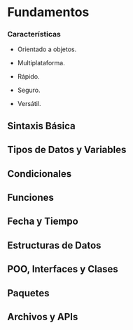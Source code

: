 # Fundamentos

### Características

- Orientado a objetos.

- Multiplataforma.

- Rápido.

- Seguro.

- Versátil.

## Sintaxis Básica

## Tipos de Datos y Variables

## Condicionales

## Funciones

## Fecha y Tiempo

## Estructuras de Datos

## POO, Interfaces y Clases

## Paquetes

## Archivos y APIs

